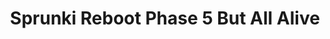 ---
slug: sprunki-reboot-phase-5-but-all-alive
title: Sprunki Reboot Phase 5 But All Alive
description: "Sprunki Reboot Phase 5 But All Alive is an exciting online game. Play for free directly in your browser!"
icon: /images/popular_mods/Sprunki Reboot Phase 5 But All Alive.png
url: https://wowtbc.net/sprunkin/reboot-phase5-all-alive/index.html
previewImage: /images/popular_mods/Sprunki Reboot Phase 5 But All Alive.png
type: popular mods

# SEO配置
seo:
  title: "Sprunki Reboot Phase 5 But All Alive - Play Free Online Game | Fun Browser Games"
  description: "Sprunki Reboot Phase 5 But All Alive - Play this fun online game for free in your browser. No download required!"
  ogImage: "/images/popular_mods/Sprunki Reboot Phase 5 But All Alive.png"
  keywords: "sprunki-reboot-phase-5-but-all-alive, online game, browser game, free game, popular mods game, play online"

videoUrls:
  - https://www.youtube.com/embed/example1
  - https://www.youtube.com/embed/example2

whyPlay:
  title: "Why Play Sprunki Reboot Phase 5 But All Alive?"
  items:
    - "Immersive Gameplay: Sprunki Reboot Phase 5 But All Alive offers an engaging and immersive gaming experience that will keep you entertained for hours"
    - "Challenging Levels: Test your skills with increasingly difficult challenges and obstacles"
    - "Beautiful Graphics: Enjoy stunning visuals and smooth animations that bring the game world to life"
    - "Regular Updates: New content and features are added regularly to keep the game fresh and exciting"
    - "Free to Play: Experience all the fun without spending a penny"
    - "Community Features: Connect with other players, share strategies, and compete for high scores"
    - "Cross-Platform: Play on any device with a web browser, no downloads required"

features:
  title: "Key Features of Sprunki Reboot Phase 5 But All Alive"
  image: "/images/popular_mods/Sprunki Reboot Phase 5 But All Alive.png"
  items:
    - "Intuitive Controls: Easy to learn controls make Sprunki Reboot Phase 5 But All Alive accessible for players of all skill levels"
    - "Multiple Game Modes: Enjoy various gameplay options that provide different challenges and experiences"
    - "Character Customization: Personalize your gaming experience with unique characters and items"
    - "Achievement System: Complete special tasks to earn rewards and recognition"
    - "Leaderboards: Compete with players worldwide and see who can achieve the highest scores"

characteristics:
  title: "Game Characteristics"
  image: "/images/popular_mods/Sprunki Reboot Phase 5 But All Alive.png"
  items:
    - "Genre: Popular mods game with elements of strategy and skill"
    - "Difficulty: Suitable for both casual gamers and those seeking a challenge"
    - "Play Time: Quick sessions or extended gameplay, depending on your preference"
    - "Art Style: Vibrant and engaging visuals that enhance the gaming experience"
    - "Sound Design: Immersive audio that complements the gameplay perfectly"

info: "Sprunki Reboot Phase 5 But All Alive is an exciting online game that offers players a unique and engaging gaming experience. With its intuitive controls, stunning visuals, and challenging gameplay, Sprunki Reboot Phase 5 But All Alive provides hours of entertainment for players of all ages and skill levels. Whether you're looking for a quick gaming session during a break or an extended play session, Sprunki Reboot Phase 5 But All Alive delivers an immersive experience that will keep you coming back for more. The game features multiple levels of increasing difficulty, ensuring that players are constantly challenged as they progress. With regular updates adding new content and features, Sprunki Reboot Phase 5 But All Alive remains fresh and exciting, providing endless entertainment options for its growing community of players."

howToPlayIntro: "Welcome to Sprunki Reboot Phase 5 But All Alive! This guide will walk you through the basics and help you master the game. Whether you're a beginner or looking to improve your skills, these tips and instructions will enhance your gaming experience."

howToPlaySteps:
  - title: "Getting Started"
    description: "Begin your Sprunki Reboot Phase 5 But All Alive adventure by familiarizing yourself with the controls. Use your keyboard or mouse to navigate through the game interface. The tutorial will guide you through the basic mechanics and help you understand the objectives."
  - title: "Understanding the Objectives"
    description: "In Sprunki Reboot Phase 5 But All Alive, your main goal is to progress through levels by completing specific objectives. Each level presents unique challenges that require different strategies and approaches."
  - title: "Mastering the Controls"
    description: "Practice using the controls to improve your precision and reaction time. Sprunki Reboot Phase 5 But All Alive requires quick reflexes and strategic thinking to overcome obstacles and defeat opponents."
  - title: "Utilizing Power-ups"
    description: "Collect power-ups throughout the game to enhance your abilities and overcome difficult challenges. Each power-up offers unique advantages that can be crucial for success."
  - title: "Developing Strategies"
    description: "As you progress in Sprunki Reboot Phase 5 But All Alive, develop effective strategies for different scenarios. Analyze patterns, anticipate challenges, and adapt your approach to maximize your performance."

faq:
  title: "Frequently Asked Questions about Sprunki Reboot Phase 5 But All Alive"
  items:
    - question: "Is Sprunki Reboot Phase 5 But All Alive free to play?"
      answer: "Yes, Sprunki Reboot Phase 5 But All Alive is completely free to play directly in your web browser. No downloads or purchases are required to enjoy the full game experience."
    - question: "Can I play Sprunki Reboot Phase 5 But All Alive on mobile devices?"
      answer: "Yes, Sprunki Reboot Phase 5 But All Alive is optimized for both desktop and mobile play. You can enjoy the game on any device with a web browser and internet connection."
    - question: "Are there any in-game purchases?"
      answer: "While Sprunki Reboot Phase 5 But All Alive is free to play, there may be optional in-game purchases available for cosmetic items or additional features that don't affect core gameplay."
    - question: "How often is Sprunki Reboot Phase 5 But All Alive updated?"
      answer: "The developers regularly update Sprunki Reboot Phase 5 But All Alive with new content, features, and improvements based on player feedback and game performance."
    - question: "Can I play Sprunki Reboot Phase 5 But All Alive offline?"
      answer: "Currently, Sprunki Reboot Phase 5 But All Alive requires an internet connection to play as it's a browser-based online game."
    - question: "Is Sprunki Reboot Phase 5 But All Alive suitable for children?"
      answer: "Yes, Sprunki Reboot Phase 5 But All Alive is designed to be family-friendly and suitable for players of all ages."
    - question: "How do I report bugs or issues?"
      answer: "If you encounter any problems while playing Sprunki Reboot Phase 5 But All Alive, you can report them through the game's support page or contact the developers directly through their website."
    - question: "Still Have Questions?"
      answer: "If you have additional questions about Sprunki Reboot Phase 5 But All Alive that aren't covered in this FAQ, please visit our support center or contact our customer service team for assistance."
---
